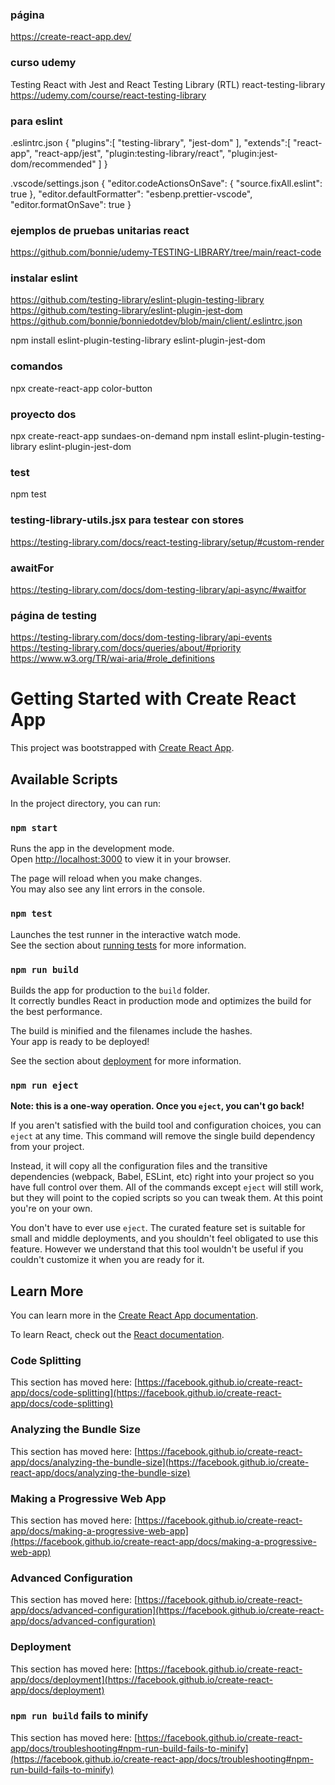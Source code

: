 ### página

https://create-react-app.dev/

### curso udemy

Testing React with Jest and React Testing Library (RTL)
react-testing-library
https://udemy.com/course/react-testing-library

### para eslint

.eslintrc.json
{
"plugins":[
"testing-library",
"jest-dom"
],
"extends":[
"react-app",
"react-app/jest",
"plugin:testing-library/react",
"plugin:jest-dom/recommended"
]
}

.vscode/settings.json
{
"editor.codeActionsOnSave": {
"source.fixAll.eslint": true
},
"editor.defaultFormatter": "esbenp.prettier-vscode",
"editor.formatOnSave": true
}

### ejemplos de pruebas unitarias react

https://github.com/bonnie/udemy-TESTING-LIBRARY/tree/main/react-code

### instalar eslint

https://github.com/testing-library/eslint-plugin-testing-library
https://github.com/testing-library/eslint-plugin-jest-dom
https://github.com/bonnie/bonniedotdev/blob/main/client/.eslintrc.json

npm install eslint-plugin-testing-library eslint-plugin-jest-dom

### comandos

npx create-react-app color-button

### proyecto dos

npx create-react-app sundaes-on-demand
npm install eslint-plugin-testing-library eslint-plugin-jest-dom

### test

npm test

### testing-library-utils.jsx para testear con stores

https://testing-library.com/docs/react-testing-library/setup/#custom-render

### awaitFor

https://testing-library.com/docs/dom-testing-library/api-async/#waitfor

### página de testing

https://testing-library.com/docs/dom-testing-library/api-events
https://testing-library.com/docs/queries/about/#priority
https://www.w3.org/TR/wai-aria/#role_definitions

# Getting Started with Create React App

This project was bootstrapped with [Create React App](https://github.com/facebook/create-react-app).

## Available Scripts

In the project directory, you can run:

### `npm start`

Runs the app in the development mode.\
Open [http://localhost:3000](http://localhost:3000) to view it in your browser.

The page will reload when you make changes.\
You may also see any lint errors in the console.

### `npm test`

Launches the test runner in the interactive watch mode.\
See the section about [running tests](https://facebook.github.io/create-react-app/docs/running-tests) for more information.

### `npm run build`

Builds the app for production to the `build` folder.\
It correctly bundles React in production mode and optimizes the build for the best performance.

The build is minified and the filenames include the hashes.\
Your app is ready to be deployed!

See the section about [deployment](https://facebook.github.io/create-react-app/docs/deployment) for more information.

### `npm run eject`

**Note: this is a one-way operation. Once you `eject`, you can't go back!**

If you aren't satisfied with the build tool and configuration choices, you can `eject` at any time. This command will remove the single build dependency from your project.

Instead, it will copy all the configuration files and the transitive dependencies (webpack, Babel, ESLint, etc) right into your project so you have full control over them. All of the commands except `eject` will still work, but they will point to the copied scripts so you can tweak them. At this point you're on your own.

You don't have to ever use `eject`. The curated feature set is suitable for small and middle deployments, and you shouldn't feel obligated to use this feature. However we understand that this tool wouldn't be useful if you couldn't customize it when you are ready for it.

## Learn More

You can learn more in the [Create React App documentation](https://facebook.github.io/create-react-app/docs/getting-started).

To learn React, check out the [React documentation](https://reactjs.org/).

### Code Splitting

This section has moved here: [https://facebook.github.io/create-react-app/docs/code-splitting](https://facebook.github.io/create-react-app/docs/code-splitting)

### Analyzing the Bundle Size

This section has moved here: [https://facebook.github.io/create-react-app/docs/analyzing-the-bundle-size](https://facebook.github.io/create-react-app/docs/analyzing-the-bundle-size)

### Making a Progressive Web App

This section has moved here: [https://facebook.github.io/create-react-app/docs/making-a-progressive-web-app](https://facebook.github.io/create-react-app/docs/making-a-progressive-web-app)

### Advanced Configuration

This section has moved here: [https://facebook.github.io/create-react-app/docs/advanced-configuration](https://facebook.github.io/create-react-app/docs/advanced-configuration)

### Deployment

This section has moved here: [https://facebook.github.io/create-react-app/docs/deployment](https://facebook.github.io/create-react-app/docs/deployment)

### `npm run build` fails to minify

This section has moved here: [https://facebook.github.io/create-react-app/docs/troubleshooting#npm-run-build-fails-to-minify](https://facebook.github.io/create-react-app/docs/troubleshooting#npm-run-build-fails-to-minify)
